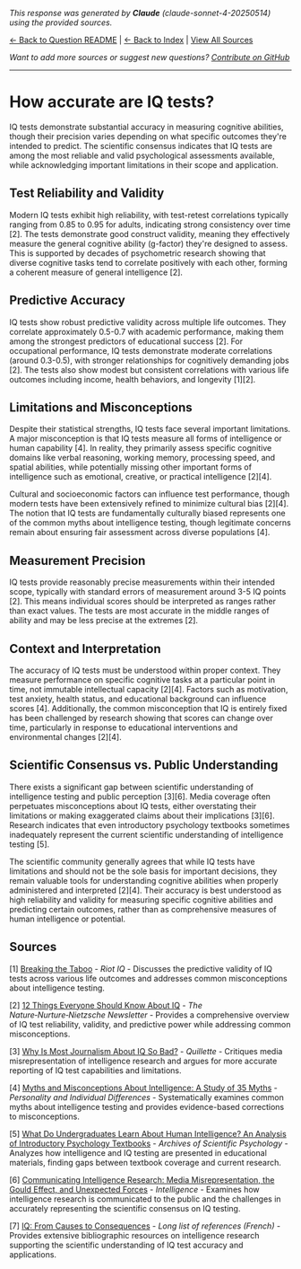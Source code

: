 <!-- 
Generated by: claude
Model: claude-sonnet-4-20250514
Prompt type: sources
Generated at: 2025-06-18T09:59:48.657989
-->

*This response was generated by **Claude** (claude-sonnet-4-20250514) using the provided sources.*

[← Back to Question README](README.md) | [← Back to Index](../README.md) | [View All Sources](../allsources.md)

*Want to add more sources or suggest new questions? [Contribute on GitHub](https://github.com/justinwest/SuggestedSources)*

---

# How accurate are IQ tests?

IQ tests demonstrate substantial accuracy in measuring cognitive abilities, though their precision varies depending on what specific outcomes they're intended to predict. The scientific consensus indicates that IQ tests are among the most reliable and valid psychological assessments available, while acknowledging important limitations in their scope and application.

## Test Reliability and Validity

Modern IQ tests exhibit high reliability, with test-retest correlations typically ranging from 0.85 to 0.95 for adults, indicating strong consistency over time [2]. The tests demonstrate good construct validity, meaning they effectively measure the general cognitive ability (g-factor) they're designed to assess. This is supported by decades of psychometric research showing that diverse cognitive tasks tend to correlate positively with each other, forming a coherent measure of general intelligence [2].

## Predictive Accuracy

IQ tests show robust predictive validity across multiple life outcomes. They correlate approximately 0.5-0.7 with academic performance, making them among the strongest predictors of educational success [2]. For occupational performance, IQ tests demonstrate moderate correlations (around 0.3-0.5), with stronger relationships for cognitively demanding jobs [2]. The tests also show modest but consistent correlations with various life outcomes including income, health behaviors, and longevity [1][2].

## Limitations and Misconceptions

Despite their statistical strengths, IQ tests face several important limitations. A major misconception is that IQ tests measure all forms of intelligence or human capability [4]. In reality, they primarily assess specific cognitive domains like verbal reasoning, working memory, processing speed, and spatial abilities, while potentially missing other important forms of intelligence such as emotional, creative, or practical intelligence [2][4].

Cultural and socioeconomic factors can influence test performance, though modern tests have been extensively refined to minimize cultural bias [2][4]. The notion that IQ tests are fundamentally culturally biased represents one of the common myths about intelligence testing, though legitimate concerns remain about ensuring fair assessment across diverse populations [4].

## Measurement Precision

IQ tests provide reasonably precise measurements within their intended scope, typically with standard errors of measurement around 3-5 IQ points [2]. This means individual scores should be interpreted as ranges rather than exact values. The tests are most accurate in the middle ranges of ability and may be less precise at the extremes [2].

## Context and Interpretation

The accuracy of IQ tests must be understood within proper context. They measure performance on specific cognitive tasks at a particular point in time, not immutable intellectual capacity [2][4]. Factors such as motivation, test anxiety, health status, and educational background can influence scores [4]. Additionally, the common misconception that IQ is entirely fixed has been challenged by research showing that scores can change over time, particularly in response to educational interventions and environmental changes [2][4].

## Scientific Consensus vs. Public Understanding

There exists a significant gap between scientific understanding of intelligence testing and public perception [3][6]. Media coverage often perpetuates misconceptions about IQ tests, either overstating their limitations or making exaggerated claims about their implications [3][6]. Research indicates that even introductory psychology textbooks sometimes inadequately represent the current scientific understanding of intelligence testing [5].

The scientific community generally agrees that while IQ tests have limitations and should not be the sole basis for important decisions, they remain valuable tools for understanding cognitive abilities when properly administered and interpreted [2][4]. Their accuracy is best understood as high reliability and validity for measuring specific cognitive abilities and predicting certain outcomes, rather than as comprehensive measures of human intelligence or potential.

## Sources

[1] [Breaking the Taboo](https://www.riotiq.com/articles/breaking-the-taboo) - *Riot IQ* - Discusses the predictive validity of IQ tests across various life outcomes and addresses common misconceptions about intelligence testing.

[2] [12 Things Everyone Should Know About IQ](https://www.stevestewartwilliams.com/p/12-things-everyone-should-know-about) - *The Nature‑Nurture‑Nietzsche Newsletter* - Provides a comprehensive overview of IQ test reliability, validity, and predictive power while addressing common misconceptions.

[3] [Why Is Most Journalism About IQ So Bad?](https://quillette.com/2024/10/30/why-is-most-journalism-about-intelligence-so-bad/) - *Quillette* - Critiques media misrepresentation of intelligence research and argues for more accurate reporting of IQ test capabilities and limitations.

[4] [Myths and Misconceptions About Intelligence: A Study of 35 Myths](https://archive.jwest.org/Research/Furnham2021-MythsIntelligence.pdf) - *Personality and Individual Differences* - Systematically examines common myths about intelligence testing and provides evidence-based corrections to misconceptions.

[5] [What Do Undergraduates Learn About Human Intelligence? An Analysis of Introductory Psychology Textbooks](https://archive.jwest.org/Research/Warne2018-UndergradIntelligence.pdf) - *Archives of Scientific Psychology* - Analyzes how intelligence and IQ testing are presented in educational materials, finding gaps between textbook coverage and current research.

[6] [Communicating Intelligence Research: Media Misrepresentation, the Gould Effect, and Unexpected Forces](https://archive.jwest.org/Research/Correspondence2018-CommunicatingIntelligenceResearch.pdf) - *Intelligence* - Examines how intelligence research is communicated to the public and the challenges in accurately representing the scientific consensus on IQ testing.

[7] [IQ: From Causes to Consequences](https://douance.org/qicc/references.html) - *Long list of references (French)* - Provides extensive bibliographic resources on intelligence research supporting the scientific understanding of IQ test accuracy and applications.